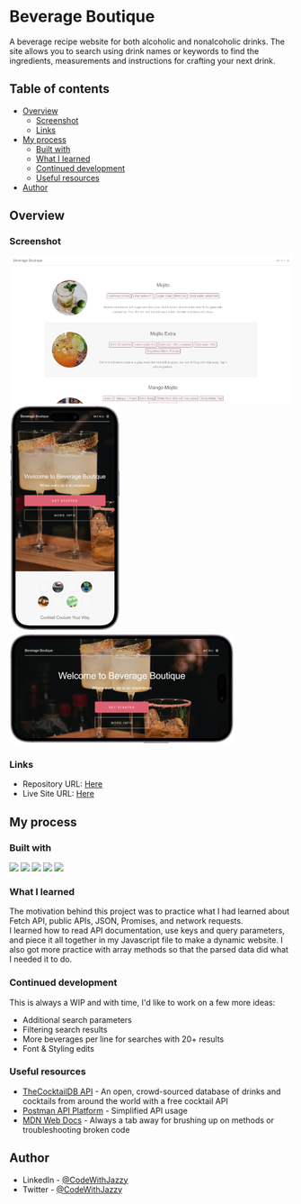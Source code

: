 
# Beverage Boutique

A beverage recipe website for both alcoholic and nonalcoholic drinks. The site allows you to search using drink names or keywords to find the ingredients, measurements and instructions for crafting your next drink.


## Table of contents

- [Overview](#overview)
  - [Screenshot](#screenshot)
  - [Links](#links)
- [My process](#my-process)
  - [Built with](#built-with)
  - [What I learned](#what-i-learned)
  - [Continued development](#continued-development)
  - [Useful resources](#useful-resources)
- [Author](#author)

## Overview

### Screenshot
![](./responsive.png)
![](./portrait.png)
![](./landscape.png)

### Links

- Repository URL: [Here](https://github.com/codewithjazzy/Beverage-Boutique)
- Live Site URL: [Here](https://beverageboutique.netlify.app/)

## My process

### Built with

<p float="left">
  <img src="https://img.shields.io/badge/HTML5-E34F26?style=for-the-badge&logo=html5&logoColor=white" />
  <img src="https://img.shields.io/badge/CSS3-1572B6?style=for-the-badge&logo=css3&logoColor=white" /> 
  <img src="https://img.shields.io/badge/JavaScript-323330?style=for-the-badge&logo=javascript&logoColor=F7DF1E" />
  <img src="https://img.shields.io/badge/json-5E5C5C?style=for-the-badge&logo=json&logoColor=white" />
  <img src="https://img.shields.io/badge/Postman-FF6C37?style=for-the-badge&logo=postman&logoColor=white" />
</p>


### What I learned

The motivation behind this project was to practice what I had learned about Fetch API, public APIs, JSON, Promises, and network requests.  
I learned how to read API documentation, use keys and query parameters, and piece it all together in my Javascript file to make a dynamic website. I also got more practice with array methods so that the parsed data did what I needed it to do.


### Continued development

This is always a WIP and with time, I'd like to work on a few more ideas:

- Additional search parameters
- Filtering search results
- More beverages per line for searches with 20+ results
- Font & Styling edits


### Useful resources

- [TheCocktailDB API](https://www.thecocktaildb.com/api.php) - An open, crowd-sourced database of drinks and cocktails from around the world with a free cocktail API
- [Postman API Platform](https://www.postman.com/) - Simplified API usage
- [MDN Web Docs](https://developer.mozilla.org/en-US/) - Always a tab away for brushing up on methods or troubleshooting broken code

## Author
- LinkedIn - [@CodeWithJazzy](www.linkedin.com/in/codewithjazzy)
- Twitter - [@CodeWithJazzy](https://twitter.com/CodeWithJazzy)